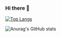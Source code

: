 ### Hi there 👋

[![Top Langs](https://github-readme-stats.vercel.app/api/top-langs/?username=bratbergm)](https://github.com/anuraghazra/github-readme-stats)

![Anurag's GitHub stats](https://github-readme-stats.vercel.app/api?username=bratbergm&show_icons=true&theme=radical)



<!--
**bratbergm/bratbergm** is a ✨ _special_ ✨ repository because its `README.md` (this file) appears on your GitHub profile.

Here are some ideas to get you started:

- 🔭 I’m currently working on ...
- 🌱 I’m currently learning ...
- 👯 I’m looking to collaborate on ...
- 🤔 I’m looking for help with ...
- 💬 Ask me about ...
- 📫 How to reach me: ...
- 😄 Pronouns: ...
- ⚡ Fun fact: ...
-->
